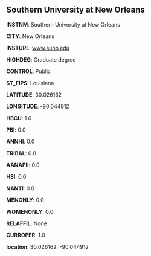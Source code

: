 
Southern University at New Orleans
---
**INSTNM**: Southern University at New Orleans

**CITY**: New Orleans

**INSTURL**: www.suno.edu

**HIGHDEG**: Graduate degree

**CONTROL**: Public

**ST_FIPS**: Louisiana

**LATITUDE**: 30.026162

**LONGITUDE**: -90.044912

**HBCU**: 1.0

**PBI**: 0.0

**ANNHI**: 0.0

**TRIBAL**: 0.0

**AANAPII**: 0.0

**HSI**: 0.0

**NANTI**: 0.0

**MENONLY**: 0.0

**WOMENONLY**: 0.0

**RELAFFIL**: None

**CURROPER**: 1.0

**location**: 30.026162, -90.044912